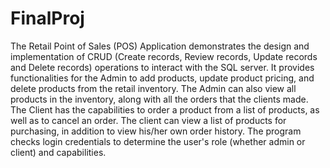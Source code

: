 # FinalProj
The Retail Point of Sales (POS) Application demonstrates the design and implementation of CRUD (Create records, Review records, Update records and Delete records) operations to interact with the SQL server. It provides functionalities for the Admin to add products, update product pricing, and delete products from the retail inventory. The Admin can also view all products in the inventory, along with all the orders that the clients made. The Client has the capabilities to order a product from a list of products, as well as to cancel an order. The client can view a list of products for purchasing, in addition to view his/her own order history. The program checks login credentials to determine the user's role (whether admin or client) and capabilities.
